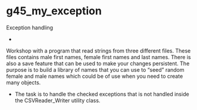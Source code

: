 # g45_my_exception
Exception handling 

* 
 
Workshop with a program that read strings from three different files.
These files contains male first names, female first names and last names.
There is also a save feature that can be used to make your changes persistent.
The purpose is to build a library of names that you can use to “seed” random female and male names which could be of use when you need to create many objects.
- The task is to handle the checked exceptions that is not handled inside the CSVReader_Writer utility class.
